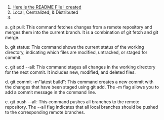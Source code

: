 1. [Here is the README File I created](../README.md/)
2. Local, Centralized, & Distributed
3.
a. git pull: This command fetches changes from a remote repository and merges them into the current branch. It is a combination of git fetch and git merge.

b. git status: This command shows the current status of the working directory, indicating which files are modified, untracked, or staged for commit.

c. git add --all: This command stages all changes in the working directory for the next commit. It includes new, modified, and deleted files.

d. git commit -m"latest build": This command creates a new commit with the changes that have been staged using git add. The -m flag allows you to add a commit message in the command line.

e. git push --all: This command pushes all branches to the remote repository. The --all flag indicates that all local branches should be pushed to the corresponding remote branches.
 
